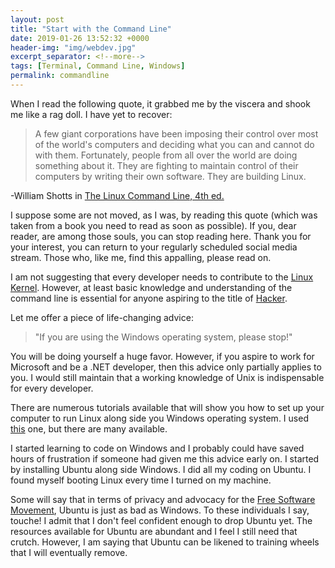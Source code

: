 ```yaml
---
layout: post
title: "Start with the Command Line"
date: 2019-01-26 13:52:32 +0000
header-img: "img/webdev.jpg"
excerpt_separator: <!--more-->
tags: [Terminal, Command Line, Windows]
permalink: commandline
---
```


When I read the following quote, it grabbed me by the viscera and shook me like a rag doll. I have yet to recover: <!--more-->

> A few giant corporations have been imposing their control over most of the world's computers and deciding what you can and cannot do with them. Fortunately, people from all over the world are doing something about it. They are fighting to maintain control of their computers by writing their own software. They are building Linux.

-William Shotts in [The Linux Command Line, 4th ed.](http://linuxcommand.org/tlcl.php)

I suppose some are not moved, as I was, by reading this quote (which was taken from a book you need to read as soon as possible). If you, dear reader, are among those souls, you can stop reading here. Thank you for your interest, you can return to your regularly scheduled social media stream. Those who, like me, find this appalling, please read on.

I am not suggesting that every developer needs to contribute to the [Linux Kernel](https://en.wikipedia.org/wiki/Linux_kernel). However, at least basic knowledge and understanding of the command line is essential for anyone aspiring to the title of [Hacker](https://en.wikipedia.org/wiki/Hacker).

Let me offer a piece of life-changing advice:

> "If you are using the Windows operating system, please stop!"

You will be doing yourself a huge favor. However, if you aspire to work for Microsoft and be a .NET developer, then this advice only partially applies to you. I would still maintain that a working knowledge of Unix is indispensable for every developer.

There are numerous tutorials available that will show you how to set up your computer to run Linux along side you Windows operating system. I used [this](https://www.youtube.com/watch?v=x1ykDpSzpKU&t=192s) one, but there are many available.

I started learning to code on Windows and I probably could have saved hours of frustration if someone had given me this advice early on. I started by installing Ubuntu along side Windows. I did all my coding on Ubuntu. I found myself booting Linux every time I turned on my machine.

Some will say that in terms of privacy and advocacy for the [Free Software Movement](https://en.wikipedia.org/wiki/Free_software_movement), Ubuntu is just as bad as Windows. To these individuals I say, touche! I admit that I don't feel confident enough to drop Ubuntu yet. The resources available for Ubuntu are abundant and I feel I still need that crutch. However, I am saying that Ubuntu can be likened to training wheels that I will eventually remove.
